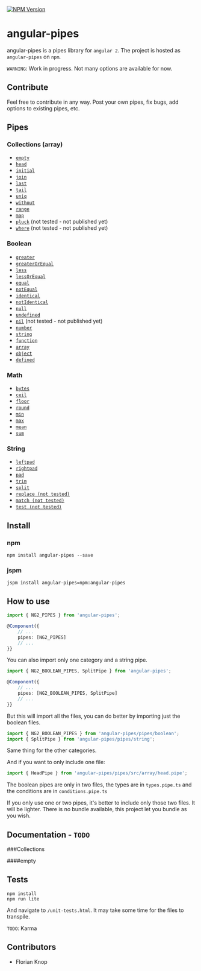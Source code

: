 [![NPM Version](https://img.shields.io/npm/v/angular-pipes.svg)](https://npmjs.org/package/angular-pipes)

# angular-pipes

angular-pipes is a pipes library for `angular 2`. The project is hosted as `angular-pipes` on `npm`.

`WARNING`: Work in progress. Not many options are available for now. 

## Contribute

Feel free to contribute in any way. Post your own pipes, fix bugs, add options to existing pipes, etc.

## Pipes

### Collections (array)

* [`empty`](#empty)
* [`head`](#head)
* [`initial`](#initial)
* [`join`](#join)
* [`last`](#last)
* [`tail`](#tail)
* [`uniq`](#uniq)
* [`without`](#without)
* [`range`](#range) 
* [`map`](#map) 
* [`pluck`](#pluck) (not tested - not published yet)
* [`where`](#where) (not tested - not published yet)


### Boolean

* [`greater`](#greater)
* [`greaterOrEqual`](#greaterOrEqual)
* [`less`](#less)
* [`lessOrEqual`](#lessOrEqual)
* [`equal`](#equal)
* [`notEqual`](#notEqual)
* [`identical`](#identical)
* [`notIdentical`](#notIdentical)
* [`null`](#null)
* [`undefined`](#undefined)
* [`nil`](#nil) (not tested - not published yet)
* [`number`](#number)
* [`string`](#string)
* [`function`](#function)
* [`array`](#array)
* [`object`](#object)
* [`defined`](#defined)

### Math

* [`bytes`](#bytes)
* [`ceil`](#ceil)
* [`floor`](#floor)
* [`round`](#round)
* [`min`](#min)
* [`max`](#max)
* [`mean`](#mean)
* [`sum`](#sum)

### String

* [`leftpad`](#leftpad)
* [`rightpad`](#rightpad)
* [`pad`](#pad)
* [`trim`](#trim)
* [`split`](#split)
* [`replace (not tested)`](#replace)
* [`match (not tested)`](#match)
* [`test (not tested)`](#test)


## Install

### npm

```
npm install angular-pipes --save
```

### jspm

```
jspm install angular-pipes=npm:angular-pipes
```

## How to use

```typescript
import { NG2_PIPES } from 'angular-pipes';

@Component({
    // ...
    pipes: [NG2_PIPES]
    // ...
}}

```

You can also import only one category and a string pipe.

```typescript
import { NG2_BOOLEAN_PIPES, SplitPipe } from 'angular-pipes';

@Component({
    // ...
    pipes: [NG2_BOOLEAN_PIPES, SplitPipe]
    // ...
}}
```

But this will import all the files, you can do better by importing
just the boolean files.

```typescript
import { NG2_BOOLEAN_PIPES } from 'angular-pipes/pipes/boolean';
import { SplitPipe } from 'angular-pipes/pipes/string';
```

Same thing for the other categories.

And if you want to only include one file:

```typescript
import { HeadPipe } from 'angular-pipes/pipes/src/array/head.pipe';
```

The boolean pipes are only in two files, the types are in `types.pipe.ts` and the
conditions are in `conditions.pipe.ts`

If you only use one or two pipes, it's better to include only those two files. It will be lighter.
There is no bundle available, this project let you bundle as you wish.

## Documentation - `TODO`

###Collections

####empty

## Tests

```
npm install
npm run lite
```

And navigate to `/unit-tests.html`.
It may take some time for the files to transpile.

`TODO`: Karma


## Contributors

* Florian Knop
